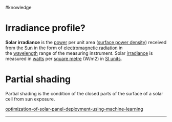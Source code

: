 \#knowledge

# Irradiance profile?

**Solar irradiance** is the [power](https://en.wikipedia.org/wiki/Power_(physics) "Power (physics)") per unit area ([surface power density](https://en.wikipedia.org/wiki/Surface_power_density "Surface power density")) received from the [Sun](https://en.wikipedia.org/wiki/Sun "Sun") in the form of [electromagnetic radiation](https://en.wikipedia.org/wiki/Electromagnetic_radiation "Electromagnetic radiation") in the [wavelength](https://en.wikipedia.org/wiki/Wavelength "Wavelength") range of the measuring instrument. Solar [irradiance](https://en.wikipedia.org/wiki/Irradiance "Irradiance") is measured in [watts](https://en.wikipedia.org/wiki/Watt "Watt") per [square metre](https://en.wikipedia.org/wiki/Square_metre "Square metre") (W/m2) in [SI units](https://en.wikipedia.org/wiki/SI_unit "SI unit").

# Partial shading

Partial shading is the condition of the closed parts of the surface of a solar cell from sun exposure.

[optimization-of-solar-panel-deployment-using-machine-learning](../Solar-PV/optimization-of-solar-panel-deployment-using-machine-learning.md)

---
